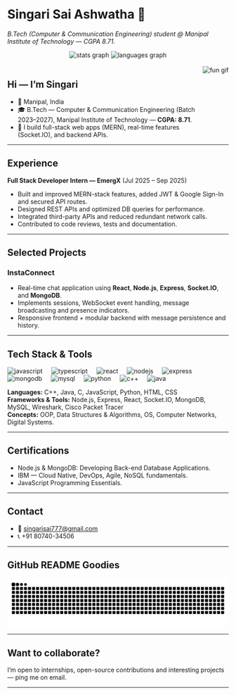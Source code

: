 # Singari Sai Ashwatha 👋  
_B.Tech (Computer & Communication Engineering) student @ Manipal Institute of Technology — CGPA 8.71._  

<div align="center">
  <img src="https://github-readme-stats.vercel.app/api?username=SaiAshwathaSingari&hide_title=false&hide_rank=false&show_icons=true&include_all_commits=true&count_private=true&disable_animations=false&theme=dracula&locale=en&hide_border=false" height="150" alt="stats graph" />
  <img src="https://github-readme-stats.vercel.app/api/top-langs?username=SaiAshwathaSingari&locale=en&hide_title=false&layout=compact&card_width=320&langs_count=5&theme=dracula&hide_border=false" height="150" alt="languages graph" />
</div>

<br/>

<img align="right" height="150" src="https://i.imgflip.com/65efzo.gif" alt="fun gif" />

## Hi — I’m Singari
- 📍 Manipal, India  
- 🎓 B.Tech — Computer & Communication Engineering (Batch 2023–2027), Manipal Institute of Technology — **CGPA: 8.71**.  
- 🔭 I build full-stack web apps (MERN), real-time features (Socket.IO), and backend APIs.  

---

## Experience
**Full Stack Developer Intern — EmergX** (Jul 2025 – Sep 2025)  
- Built and improved MERN-stack features, added JWT & Google Sign-In and secured API routes.  
- Designed REST APIs and optimized DB queries for performance.  
- Integrated third-party APIs and reduced redundant network calls.  
- Contributed to code reviews, tests and documentation.  

---

## Selected Projects
### InstaConnect
- Real-time chat application using **React**, **Node.js**, **Express**, **Socket.IO**, and **MongoDB**.  
- Implements sessions, WebSocket event handling, message broadcasting and presence indicators.  
- Responsive frontend + modular backend with message persistence and history.  

---

## Tech Stack & Tools
<div align="left">
  <img src="https://cdn.jsdelivr.net/gh/devicons/devicon/icons/javascript/javascript-original.svg" height="30" alt="javascript" />
  <img width="12" />
  <img src="https://cdn.jsdelivr.net/gh/devicons/devicon/icons/typescript/typescript-original.svg" height="30" alt="typescript" />
  <img width="12" />
  <img src="https://cdn.jsdelivr.net/gh/devicons/devicon/icons/react/react-original.svg" height="30" alt="react" />
  <img width="12" />
  <img src="https://cdn.jsdelivr.net/gh/devicons/devicon/icons/nodejs/nodejs-original.svg" height="30" alt="nodejs" />
  <img width="12" />
  <img src="https://img.shields.io/badge/Express.js-000000?style=for-the-badge&logo=express&logoColor=white" height="28" alt="express" />
  <img width="12" />
  <img src="https://cdn.jsdelivr.net/gh/devicons/devicon/icons/mongodb/mongodb-original.svg" height="30" alt="mongodb" />
  <img width="12" />
  <img src="https://cdn.jsdelivr.net/gh/devicons/devicon/icons/mysql/mysql-original.svg" height="30" alt="mysql" />
  <img width="12" />
  <img src="https://cdn.jsdelivr.net/gh/devicons/devicon/icons/python/python-original.svg" height="30" alt="python" />
  <img width="12" />
  <img src="https://cdn.jsdelivr.net/gh/devicons/devicon/icons/cplusplus/cplusplus-original.svg" height="30" alt="c++" />
  <img width="12" />
  <img src="https://cdn.jsdelivr.net/gh/devicons/devicon/icons/java/java-original.svg" height="30" alt="java" />
</div>

**Languages:** C++, Java, C, JavaScript, Python, HTML, CSS  
**Frameworks & Tools:** Node.js, Express, React, Socket.IO, MongoDB, MySQL, Wireshark, Cisco Packet Tracer  
**Concepts:** OOP, Data Structures & Algorithms, OS, Computer Networks, Digital Systems.  

---

## Certifications
- Node.js & MongoDB: Developing Back-end Database Applications.  
- IBM — Cloud Native, DevOps, Agile, NoSQL fundamentals.  
- JavaScript Programming Essentials.  

---

## Contact
- 📧 singarisai777@gmail.com  
- 📞 +91 80740-34506  

---

## GitHub README Goodies
<img src="https://raw.githubusercontent.com/SaiAshwathaSingari/SaiAshwathaSingari/output/snake.svg" alt="Snake animation" />

---

## Want to collaborate?
I’m open to internships, open-source contributions and interesting projects — ping me on email.  

---

